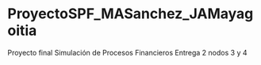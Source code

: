 # ProyectoSPF_MASanchez_JAMayagoitia
Proyecto final Simulación de Procesos Financieros Entrega 2 nodos 3 y 4
